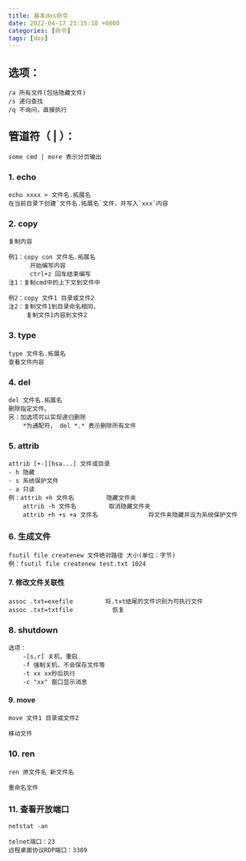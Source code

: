 ```yaml
---
title: 基本dos命令
date: 2022-04-17 23:15:18 +0800
categories: [命令]
tags: [dos]
---
```

## 选项：
    /a 所有文件(包括隐藏文件)
    /s 递归查找
    /q 不询问，直接执行
## 管道符（ | ）：

    some cmd | more 表示分页输出
### 1. echo

    echo xxxx > 文件名.拓展名
    在当前目录下创建`文件名.拓展名`文件，并写入`xxx`内容

### 2. copy

    复制内容
    
    例1：copy con 文件名.拓展名
          开始编写内容
          ctrl+z 回车结束编写
    注1：复制cmd中的上下文到文件中
    
    例2：copy 文件1 目录或文件2
    注2：复制文件1到目录命名相同，
         复制文件1内容到文件2

### 3. type

    type 文件名.拓展名
    查看文件内容

### 4. del

    del 文件名.拓展名
    删除指定文件。
    另：加选项可以实现递归删除
        *为通配符， del *.* 表示删除所有文件

### 5. attrib
    attrib [+-][hsa...] 文件或目录
    - h 隐藏
    - s 系统保护文件
    - a 只读
    例：attrib +h 文件名         隐藏文件夹
        attrib -h 文件名         取消隐藏文件夹
        attrib +h +s +a 文件名              将文件夹隐藏并设为系统保护文件
### 6. 生成文件

    fsutil file createnew 文件绝对路径 大小(单位：字节)
    例：fsutil file createnew test.txt 1024
#### 7. 修改文件关联性
    assoc .txt=exefile         将.txt结尾的文件识别为可执行文件
    assoc .txt=txtfile           恢复

### 8. shutdown
    选项： 
        -[s,r] 关机，重启
        -f 强制关机，不会保存文件等
        -t xx xx秒后执行
        -c "xx" 窗口显示消息

#### 9. move
    move 文件1 目录或文件2
    
    移动文件

### 10. ren
    ren 原文件名 新文件名
    
    重命名文件

### 11. 查看开放端口
    netstat -an
    
    telnet端口：23
    远程桌面协议RDP端口：3389
